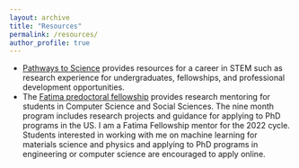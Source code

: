 ```yaml
---
layout: archive
title: "Resources"
permalink: /resources/
author_profile: true
---
```

<ul>
<li>
<a href="https://pathwaystoscience.org/">Pathways to Science</a> provides resources for a career in STEM such as research experience for undergraduates, fellowships, and professional development opportunities. 
</li>
<li>
The <a href="https://www.fatimafellowship.com/">Fatima predoctoral fellowship</a> provides research mentoring for students in Computer Science and Social Sciences. The nine month program includes research projects and guidance for applying to PhD programs in the US. I am a Fatima Fellowship mentor for the 2022 cycle. Students interested in working with me on machine learning for materials science and physics and applying to PhD programs in engineering or computer science are encouraged to apply online. 
</li>
</ul>
